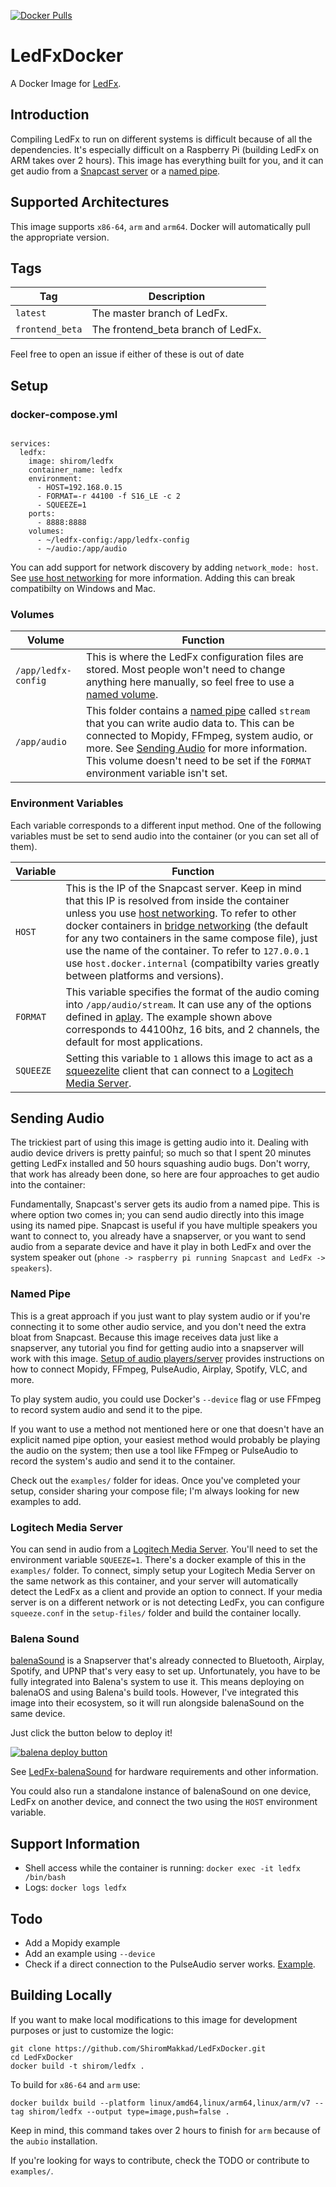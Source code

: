 [![Docker Pulls](https://img.shields.io/docker/pulls/shirom/ledfx.svg?style=for-the-badge&logo=github)](https://hub.docker.com/repository/docker/shirom/ledfx)

# LedFxDocker
A Docker Image for [LedFx](https://github.com/LedFx/LedFx.git). 

## Introduction
Compiling LedFx to run on different systems is difficult because of all the dependencies. It's especially difficult on a Raspberry Pi (building LedFx on ARM takes over 2 hours). This image has everything built for you, and it can get audio from a [Snapcast server](https://github.com/badaix/snapcast) or a [named pipe](https://www.linuxjournal.com/article/2156).

## Supported Architectures
This image supports `x86-64`, `arm` and `arm64`. Docker will automatically pull the appropriate version. 

## Tags 
Tag | Description 
--- | -------- 
`latest` | The master branch of LedFx. 
`frontend_beta` | The frontend_beta branch of LedFx. 

Feel free to open an issue if either of these is out of date

## Setup
### docker-compose.yml
```

services:
  ledfx:
    image: shirom/ledfx 
    container_name: ledfx
    environment: 
      - HOST=192.168.0.15
      - FORMAT=-r 44100 -f S16_LE -c 2
      - SQUEEZE=1
    ports:
      - 8888:8888
    volumes:
      - ~/ledfx-config:/app/ledfx-config
      - ~/audio:/app/audio
```

You can add support for network discovery by adding `network_mode: host`. See [use host networking](https://docs.docker.com/network/host/) for more information. Adding this can break compatibilty on Windows and Mac. 

### Volumes

Volume | Function 
--- | -------- 
`/app/ledfx-config` | This is where the LedFx configuration files are stored. Most people won't need to change anything here manually, so feel free to use a [named volume](https://stackoverflow.com/questions/43248988/how-do-named-volumes-work-in-docker).
`/app/audio` | This folder contains a [named pipe](https://www.linuxjournal.com/article/2156) called `stream` that you can write audio data to. This can be connected to Mopidy, FFmpeg, system audio, or more. See [Sending Audio](#sending-audio) for more information. This volume doesn't need to be set if the `FORMAT` environment variable isn't set. 

### Environment Variables
Each variable corresponds to a different input method. One of the following variables must be set to send audio into the container (or you can set all of them). 

Variable | Function
--- | --------
`HOST` | This is the IP of the Snapcast server. Keep in mind that this IP is resolved from inside the container unless you use [host networking](https://docs.docker.com/network/host/). To refer to other docker containers in [bridge networking](https://docs.docker.com/network/bridge/) (the default for any two containers in the same compose file), just use the name of the container. To refer to `127.0.0.1` use `host.docker.internal` (compatibilty varies greatly between platforms and versions). 
`FORMAT` | This variable specifies the format of the audio coming into `/app/audio/stream`. It can use any of the options defined in [aplay](https://linux.die.net/man/1/aplay). The example shown above corresponds to 44100hz, 16 bits, and 2 channels, the default for most applications. 
`SQUEEZE` | Setting this variable to `1` allows this image to act as a [squeezelite](https://github.com/ralph-irving/squeezelite) client that can connect to a [Logitech Media Server](https://mysqueezebox.com/download).

## Sending Audio

The trickiest part of using this image is getting audio into it. Dealing with audio device drivers is pretty painful; so much so that I spent 20 minutes getting LedFx installed and 50 hours squashing audio bugs. Don't worry, that work has already been done, so here are four approaches to get audio into the container:

Fundamentally, Snapcast's server gets its audio from a named pipe. This is where option two comes in; you can send audio directly into this image using its named pipe. Snapcast is useful if you have multiple speakers you want to connect to, you already have a snapserver, or you want to send audio from a separate device and have it play in both LedFx and over the system speaker out (`phone -> raspberry pi running Snapcast and LedFx -> speakers`). 

### Named Pipe

This is a great approach if you just want to play system audio or if you're connecting it to some other audio service, and you don't need the extra bloat from Snapcast. Because this image receives data just like a snapserver, any tutorial you find for getting audio into a snapserver will work with this image. [Setup of audio players/server](https://github.com/badaix/snapcast/blob/master/doc/player_setup.md) provides instructions on how to connect Mopidy, FFmpeg, PulseAudio, Airplay, Spotify, VLC, and more. 

To play system audio, you could use Docker's `--device` flag or use FFmpeg to record system audio and send it to the pipe. 

If you want to use a method not mentioned here or one that doesn't have an explicit named pipe option, your easiest method would probably be playing the audio on the system; then use a tool like FFmpeg or PulseAudio to record the system's audio and send it to the container. 

Check out the `examples/` folder for ideas. Once you've completed your setup, consider sharing your compose file; I'm always looking for new examples to add. 

### Logitech Media Server

You can send in audio from a [Logitech Media Server](https://mysqueezebox.com/download). You'll need to set the environment variable `SQUEEZE=1`. There's a docker example of this in the `examples/` folder. To connect, simply setup your Logitech Media Server on the same network as this container, and your server will automatically detect the LedFx as a client and provide an option to connect. If your media server is on a different network or is not detecting LedFx, you can configure `squeeze.conf` in the `setup-files/` folder and build the container locally.

### Balena Sound

[balenaSound](https://github.com/balenalabs/balena-sound) is a Snapserver that's already connected to Bluetooth, Airplay, Spotify, and UPNP that's very easy to set up. Unfortunately, you have to be fully integrated into Balena's system to use it. This means deploying on balenaOS and using Balena's build tools. However, I've integrated this image into their ecosystem, so it will run alongside balenaSound on the same device. 

Just click the button below to deploy it!

[![balena deploy button](https://www.balena.io/deploy.svg)](https://dashboard.balena-cloud.com/deploy?repoUrl=https://github.com/ShiromMakkad/LedFx-balenaSound)

See [LedFx-balenaSound](https://github.com/ShiromMakkad/LedFx-balenaSound) for hardware requirements and other information. 

You could also run a standalone instance of balenaSound on one device, LedFx on another device, and connect the two using the `HOST` environment variable. 

## Support Information
- Shell access while the container is running: `docker exec -it ledfx /bin/bash`
- Logs: `docker logs ledfx`

## Todo
- Add a Mopidy example
- Add an example using `--device`
- Check if a direct connection to the PulseAudio server works. [Example](https://github.com/balenablocks/audio#sendreceive-audio). 

## Building Locally

If you want to make local modifications to this image for development purposes or just to customize the logic:
```
git clone https://github.com/ShiromMakkad/LedFxDocker.git
cd LedFxDocker
docker build -t shirom/ledfx .
```
To build for `x86-64` and `arm` use:

`docker buildx build --platform linux/amd64,linux/arm64,linux/arm/v7 --tag shirom/ledfx --output type=image,push=false .`

Keep in mind, this command takes over 2 hours to finish for `arm` because of the `aubio` installation.

If you're looking for ways to contribute, check the TODO or contribute to `examples/`. 
